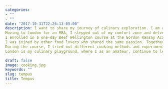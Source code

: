 ```yaml
---
categories:
- ""
- ""
date: "2017-10-31T22:26:13-05:00"
description: I want to share my journey of culinary exploration. I am always a food lover and I enjoy cooking Asian dishes.
Moving to London for an MBA, I stepped out of my comfort zone and delve into the world of Western cuisine.
I enrolled in a one-day Beef Wellington course at the Gordon Ramsay Academy. Learning from an instructor trained by the legendary Gordon Ramsay himself was a great opportunity.
I was joined by other food lovers who shared the same passion. Together, we started an exciting journey filled with new flavors and techniques. 
During the course, I tried out different cooking methods and experimented with ingredients I wasn't familiar with such as puff pastry, duxelles, and parma ham.
London is my culinary playground, where I as an amateur, continue to learn and grow. I will try more dishes and keep practicing

draft: false
image: cooking.jpg
keywords: ""
slug: tempus
title: Tempus
---
```

